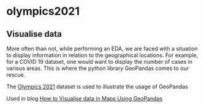 # olympics2021

## Visualise data
More often than not, while performing an EDA, we are faced with a situation to display information in relation to the geographical locations. For example, for a COVID 19 dataset, one would want to display the number of cases in various areas. This is where the python library GeoPandas comes to our rescue. 

The [Olympics 2021](https://www.kaggle.com/arjunprasadsarkhel/2021-olympics-in-tokyo) dataset is used to illustrate the usage of GeoPandas

Used in blog [How to Visualise data in Maps Using GeoPandas](https://www.analyticsvidhya.com/blog/2021/09/how-to-visualise-data-in-maps-using-geopandas/)
